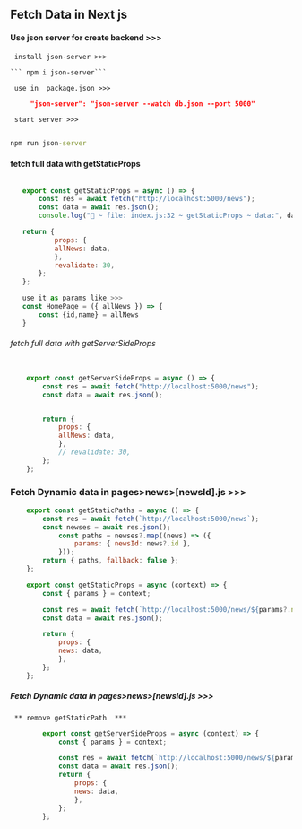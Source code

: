 ## Fetch Data in Next js

#### Use json server for create backend >>>

     install json-server >>>

    ``` npm i json-server```

     use in  package.json >>>

```json
     "json-server": "json-server --watch db.json --port 5000"
```

     start server >>>
```cmd

npm run json-server

```

#### fetch full data with getStaticProps

 ```js
 
    export const getStaticProps = async () => {
        const res = await fetch("http://localhost:5000/news");
        const data = await res.json();
        console.log("🚀 ~ file: index.js:32 ~ getStaticProps ~ data:", data);

    return {
            props: {
            allNews: data,
            },
            revalidate: 30,
        };
    };

    use it as params like >>>
    const HomePage = ({ allNews }) => {
        const {id,name} = allNews
    }


 ```
###### fetch full data with getServerSideProps

```js

    export const getServerSideProps = async () => {
        const res = await fetch("http://localhost:5000/news");
        const data = await res.json();


        return {
            props: {
            allNews: data,
            },
            // revalidate: 30,
        };
    };
```

### Fetch Dynamic data in pages>news>[newsId].js >>>

```js
    export const getStaticPaths = async () => {
        const res = await fetch(`http://localhost:5000/news`);
        const newses = await res.json();
            const paths = newses?.map((news) => ({
                params: { newsId: news?.id },
            }));
        return { paths, fallback: false };
    };

    export const getStaticProps = async (context) => {
        const { params } = context;

        const res = await fetch(`http://localhost:5000/news/${params?.newsId}`);
        const data = await res.json();

        return {
            props: {
            news: data,
            },
        };
    };

```
##### Fetch Dynamic data in pages>news>[newsId].js >>>

     ** remove getStaticPath  ***


```js
        export const getServerSideProps = async (context) => {
            const { params } = context;

            const res = await fetch(`http://localhost:5000/news/${params?.newsId}`);
            const data = await res.json();
            return {
                props: {
                news: data,
                },
            };
        };


```